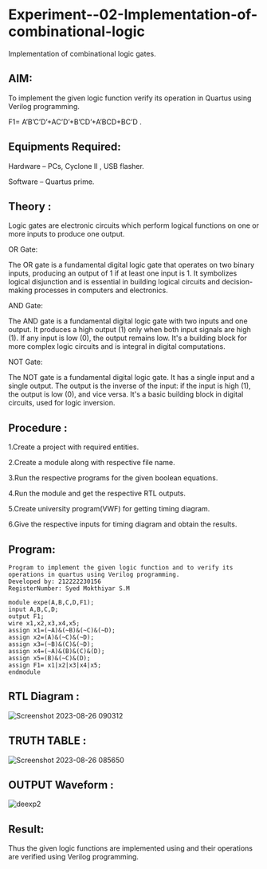 # Experiment--02-Implementation-of-combinational-logic
Implementation of combinational logic gates.
 
## AIM:
To implement the given logic function verify its operation in Quartus using Verilog programming.

F1= A’B’C’D’+AC’D’+B’CD’+A’BCD+BC’D .
## Equipments Required:
 Hardware – PCs, Cyclone II , USB flasher.
 
 Software – Quartus prime.

## Theory :
Logic gates are electronic circuits which perform logical functions on one or more inputs to produce one output.

OR Gate:

The OR gate is a fundamental digital logic gate that operates on two binary inputs, producing an output of 1 if at least one input is 1. It symbolizes logical disjunction and is essential in building logical circuits and decision-making processes in computers and electronics.

AND Gate:

The AND gate is a fundamental digital logic gate with two inputs and one output. It produces a high output (1) only when both input signals are high (1). If any input is low (0), the output remains low. It's a building block for more complex logic circuits and is integral in digital computations.

NOT Gate:

The NOT gate is a fundamental digital logic gate. It has a single input and a single output. The output is the inverse of the input: if the input is high (1), the output is low (0), and vice versa. It's a basic building block in digital circuits, used for logic inversion.

## Procedure :
1.Create a project with required entities.

2.Create a module along with respective file name.

3.Run the respective programs for the given boolean equations.

4.Run the module and get the respective RTL outputs.

5.Create university program(VWF) for getting timing diagram.

6.Give the respective inputs for timing diagram and obtain the results.
## Program:
```
Program to implement the given logic function and to verify its operations in quartus using Verilog programming.
Developed by: 212222230156
RegisterNumber: Syed Mokthiyar S.M

module expe(A,B,C,D,F1);
input A,B,C,D;
output F1;
wire x1,x2,x3,x4,x5;
assign x1=(~A)&(~B)&(~C)&(~D);
assign x2=(A)&(~C)&(~D);
assign x3=(~B)&(C)&(~D);
assign x4=(~A)&(B)&(C)&(D);
assign x5=(B)&(~C)&(D);
assign F1= x1|x2|x3|x4|x5;
endmodule
```
## RTL Diagram :
![Screenshot 2023-08-26 090312](https://github.com/syedmokthiyar/Experiment--02-Implementation-of-combinational-logic-/assets/118787294/30fa42a1-8ad1-4fd3-ba2f-2056acb930ab)


## TRUTH TABLE :
![Screenshot 2023-08-26 085650](https://github.com/syedmokthiyar/Experiment--02-Implementation-of-combinational-logic-/assets/118787294/34b56ed4-8d8f-48fb-a93c-76d6f488d1cb)


## OUTPUT Waveform :

![deexp2](https://github.com/syedmokthiyar/Experiment--02-Implementation-of-combinational-logic-/assets/118787294/c53de694-e6fd-43a2-b906-92fc4dc0bec8)



## Result:
Thus the given logic functions are implemented using  and their operations are verified using Verilog programming.
